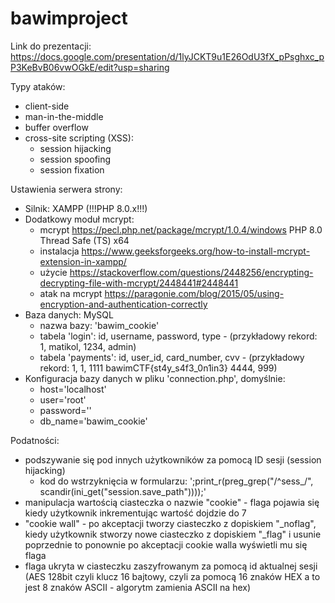 # bawimproject

Link do prezentacji:
https://docs.google.com/presentation/d/1lyJCKT9u1E26OdU3fX_pPsghxc_pP3KeBvB06vwOGkE/edit?usp=sharing


Typy ataków:
- client-side
- man-in-the-middle
- buffer overflow
- cross-site scripting (XSS):
  - session hijacking
  - session spoofing
  - session fixation
  
  
  
  
Ustawienia serwera strony:
- Silnik: XAMPP (!!!PHP 8.0.x!!!)
- Dodatkowy moduł mcrypt:
  - mcrypt https://pecl.php.net/package/mcrypt/1.0.4/windows PHP 8.0 Thread Safe (TS) x64
  - instalacja https://www.geeksforgeeks.org/how-to-install-mcrypt-extension-in-xampp/
  - użycie https://stackoverflow.com/questions/2448256/encrypting-decrypting-file-with-mcrypt/2448441#2448441
  - atak na mcrypt https://paragonie.com/blog/2015/05/using-encryption-and-authentication-correctly
- Baza danych: MySQL
  - nazwa bazy: 'bawim_cookie'
  - tabela 'login': id, username, password, type - (przykładowy rekord: 1, matikol, 1234, admin)
  - tabela 'payments': id, user_id, card_number, cvv - (przykładowy rekord: 1, 1, 1111 bawimCTF{st4y_s4f3_0n1in3} 4444, 999)
- Konfiguracja bazy danych w pliku 'connection.php', domyślnie:
  - host='localhost'
  - user='root'
  - password=''
  - db_name='bawim_cookie'

Podatności:
- podszywanie się pod innych użytkowników za pomocą ID sesji (session hijacking)
  - kod do wstrzyknięcia w formularzu: ';print_r(preg_grep("/^sess_/", scandir(ini_get("session.save_path"))));'
- manipulacja wartością ciasteczka o nazwie "cookie" - flaga pojawia się kiedy użytkownik inkrementując wartość dojdzie do 7
- "cookie wall" - po akceptacji tworzy ciasteczko z dopiskiem "_noflag", kiedy użytkownik stworzy nowe ciasteczko z dopiskiem "_flag" i usunie poprzednie to ponownie po akceptacji cookie walla wyświetli mu się flaga
- flaga ukryta w ciasteczku zaszyfrowanym za pomocą id aktualnej sesji (AES 128bit czyli klucz 16 bajtowy, czyli za pomocą 16 znaków HEX a to jest 8 znaków ASCII - algorytm zamienia ASCII na hex)
